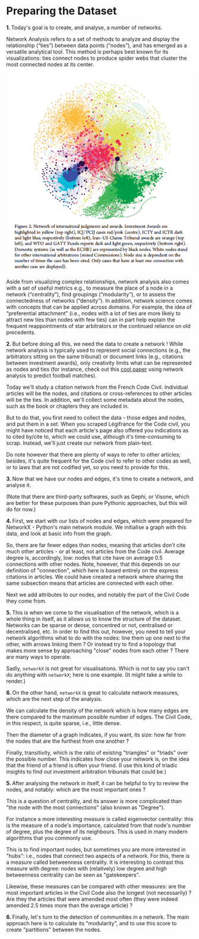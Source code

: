 # Preparing the Dataset

<b>1. </b> Today's goal is to create, and analyse, a number of networks. 

Network Analysis refers to a set of methods to analyze and display the relationship (“ties”) between data points 
(“nodes”), and has emerged as a versatile analytical tool. This method is perhaps best known for its visualizations: ties connect nodes to produce spider webs that cluster the most connected nodes at its center. 

![](../Data/Images/network.png)

Aside from visualizing complex relationships, network analysis also comes with a set of useful metrics e.g., to measure the place of a node in a network (“centrality”), find groupings (“modularity”), or to assess the connectedness of networks (“density”). In addition, network science comes with concepts that can be applied across domains. For example, the idea of “preferential attachment” (i.e., nodes with a lot of ties are more likely to attract new ties than nodes with few ties) can in part help explain the frequent reappointments of star arbitrators or the continued reliance on old precedents.

<b>2. </b> But before doing all this, we need the data to create a network ! While network analysis is typically 
used to represent social connections (e.g., the arbitrators sitting on the same tribunal)  or document links (e.g., 
citations between investment awards), only creativity limits what can be represented as nodes and ties (for 
instance, check out this <a href="https://royalsocietypublishing.org/doi/10.1098/rsos.210617">cool paper</a> using 
network analysis to predict football matches).

Today we'll study a citation network from the French Code Civil. Individual articles will be the nodes, and 
citations or cross-references to other articles will be the ties. In addition, we'll collect some metadata about the 
nodes, such as the book or chapters they are included in.

But to do that, you first need to collect the data - those edges and nodes, and put them in a set. When you scraped 
Légifrance for the Code civil, you might have noticed that each article's page also offered you indications as to 
cited by/cite to, which we could use, although it's time-consuming to scrap. Instead, we'll just create our network from plain-text.

Do note however that there are plenty of ways to refer to other articles; besides, it's quite frequent for the Code 
civil to refer to other codes as well, or to laws that are not codified yet, so you need to provide for this.

<b>3. </b> Now that we have our nodes and edges, it's time to create a network, and analyse it.

(Note that there are third-party softwares, such as Gephi, or Visone, which are better for these purposes than pure 
Pythonic approaches, but this will do for now.)

<b>4. </b>First, we start with our lists of nodes and edges, which were prepared for NetworkX - Python's main 
network module. We initialise a graph with this data, and look at basic info from the graph.

So, there are far fewer edges than nodes, meaning that articles don't cite much other articles - or at least, not 
articles from the Code civil. Average degree is, accordingly, low: nodes that cite have on average 0.5 connections 
with other nodes. Note, however, that this depends on our definition of "connection", which here is based entirely 
on the express citations in articles. We could have created a network where sharing the same subsection means that 
articles are connected with each other.

Next we add attributes to our nodes, and notably the part of the Civil Code they come from.

<b>5. </b>This is when we come to the visualisation of the network, which is a whole thing in itself, as it allows 
us to know the structure of the dataset. Networks can be sparse or dense, concentred or not, centralised or 
decentralised, etc. In order to find this out, however, you need to tell your network algorithms what to do with the 
nodes: line them up one next to the other, with arrows linking them ? Or instead try to find a topology that makes 
more sense by approaching "close" nodes from each other ? There are many ways to operate.

Sadly, `networkX` is not great for visualisations. Which is not to say you can't do anything with `networkX`; here is 
one example. (It might take a while to render.)

<b>6. </b> On the other hand, `networkX` is great to calculate network measures, which are the next step of the 
analysis.

We can calculate the density of the network which is how many edges are there compared to the maximum possible 
number of edges. The Civil Code, in this respect, is quite sparse, i.e., little dense.

Then the diameter of a graph indicates, if you want, its size: how far from the nodes that are the furthest from one 
another ?

Finally, transitivity, which is the ratio of existing "triangles" or "triads" over the possible number. This 
indicates how close your network is, on the idea that the friend of a friend is often your friend. (I use this kind 
of triadic insights to find out investment arbitration tribunals that could be.)

<b>5. </b> After analysing the network in itself, it can be helpful to try to review the nodes, and notably: which 
are the most important ones ?

This is a question of centrality, and its answer is more complicated than "the node with the most connections" (also 
known as "Degree").

For instance a more interesting measure is called eigenvector centrality: this is the measure of a node's importance,
calculated from that node's number of degree, plus the degree of its neighbours. This is used in many modern 
algorithms that you commonly use.

This is to find important nodes, but sometimes you are more interested in "hubs": i.e., nodes that connect  two 
aspects of a network. For this, there is a measure called betweenness centrality. It is 
interesting to contrast this measure with degree: nodes with (relatively) low degree and high betweenness centrality 
can be seen as "gatekeepers".

Likewise, these measures can be compared with other measures: are the most important articles in the Civil Code also 
the longest (not necessarily) ? Are they the articles that were amended most often (they were indeed amended 2.5 
times more than the average article) ?

<b>6. </b> Finally, let's turn to the detection of communities in a network. The main approach here is to calculate 
its "modularity", and to use this score to create "partitions" between the nodes.
